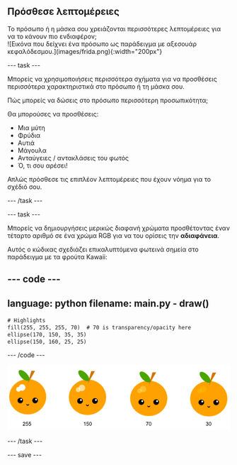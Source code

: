 ## Πρόσθεσε λεπτομέρειες

<div style="display: flex; flex-wrap: wrap">
<div style="flex-basis: 200px; flex-grow: 1; margin-right: 15px;">
Το πρόσωπο ή η μάσκα σου χρειάζονται περισσότερες λεπτομέρειες για να το κάνουν πιο ενδιαφέρον; 
</div>
<div>
![Εικόνα που δείχνει ένα πρόσωπο ως παράδειγμα με αξεσουάρ κεφαλόδεσμου.](images/frida.png){:width="200px"}
</div>
</div>

--- task ---

Μπορείς να χρησιμοποιήσεις περισσότερα σχήματα για να προσθέσεις περισσότερα χαρακτηριστικά στο πρόσωπο ή τη μάσκα σου.

Πώς μπορείς να δώσεις στο πρόσωπο περισσότερη προσωπικότητα;

Θα μπορούσες να προσθέσεις:

+ Μια μύτη
+ Φρύδια
+ Αυτιά
+ Μάγουλα
+ Ανταύγειες / αντακλάσεις του φωτός
+ Ό, τι σου αρέσει!

Απλώς πρόσθεσε τις επιπλέον λεπτομέρειες που έχουν νόημα για το σχέδιό σου.

--- /task ---

--- task ---

Μπορείς να δημιουργήσεις μερικώς διαφανή χρώματα προσθέτοντας έναν τέταρτο αριθμό σε ένα χρώμα RGB για να του ορίσεις την **αδιαφάνεια**.

Αυτός ο κώδικας σχεδιάζει επικαλυπτόμενα φωτεινά σημεία στο παράδειγμα με τα φρούτα Kawaii:

--- code ---
---
language: python
filename: main.py - draw()
---

    # Highlights    
    fill(255, 255, 255, 70)  # 70 is transparency/opacity here    
    ellipse(170, 150, 35, 35)   
    ellipse(150, 160, 25, 25)

--- /code ---

![Kawaii fruit image with highlights at different opacities: 30, 70, 150, 255. The lower value, 30, is less opaque and 255 is fully opaque.](images/opacity.png)

--- /task ---

--- save ---
